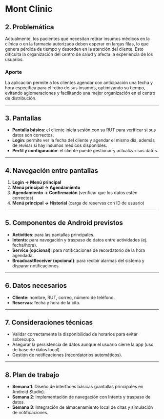 # Mont Clinic

## 2. Problemática
Actualmente, los pacientes que necesitan retirar insumos médicos en la clínica o en la farmacia autorizada deben esperar en largas filas, lo que genera pérdida de tiempo y desorden en la atención del cliente. Esto dificulta la organización del centro de salud y afecta la experiencia de los usuarios.

### Aporte
La aplicación permite a los clientes agendar con anticipación una fecha y hora específica para el retiro de sus insumos, optimizando su tiempo, evitando aglomeraciones y facilitando una mejor organización en el centro de distribución.

---

## 3. Pantallas
- **Pantalla básica**: el cliente inicia sesión con su RUT para verificar si sus datos son correctos.  
- **Login**: permite ver la fecha del cliente y agendar el mismo día, además de revisar si hay insumos médicos disponibles.  
- **Perfil y configuración**: el cliente puede gestionar y actualizar sus datos.  

---

## 4. Navegación entre pantallas
1. **Login → Menú principal**  
2. **Menú principal → Agendamiento**  
3. **Agendamiento → Confirmación** (verificar que los datos estén correctos)  
4. **Menú principal → Historial** (carga de reservas con ID de usuario)  

---

## 5. Componentes de Android previstos
- **Activities**: para las pantallas principales.  
- **Intents**: para navegación y traspaso de datos entre actividades (ej. fecha/hora).  
- **Service (opcional)**: para notificaciones de recordatorio de la hora agendada.  
- **BroadcastReceiver (opcional)**: para recibir alarmas del sistema y disparar notificaciones.  

---

## 6. Datos necesarios
- **Cliente**: nombre, RUT, correo, número de teléfono.  
- **Reservas**: fecha y hora de la cita.  

---

## 7. Consideraciones técnicas
- Validar correctamente la disponibilidad de horarios para evitar sobrecupo.  
- Asegurar la persistencia de datos aunque el usuario cierre la app (uso de base de datos local).  
- Gestión de notificaciones (recordatorios automáticos).  

---

## 8. Plan de trabajo
- **Semana 1**: Diseño de interfaces básicas (pantallas principales en Android Studio).  
- **Semana 2**: Implementación de navegación con Intents y traspaso de datos.  
- **Semana 3**: Integración de almacenamiento local de citas y simulación de notificaciones.  
